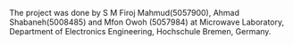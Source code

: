 The project was done by S M Firoj Mahmud(5057900), Ahmad Shabaneh(5008485) and Mfon Owoh (5057984)
at Microwave Laboratory, Department of Electronics Engineering, Hochschule Bremen, Germany.
